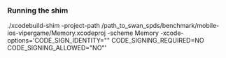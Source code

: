### Running the shim

./xcodebuild-shim -project-path /path_to_swan_spds/benchmark/mobile-ios-vipergame/Memory.xcodeproj  -scheme Memory -xcode-options='CODE_SIGN_IDENTITY="" CODE_SIGNING_REQUIRED=NO CODE_SIGNING_ALLOWED="NO"'
